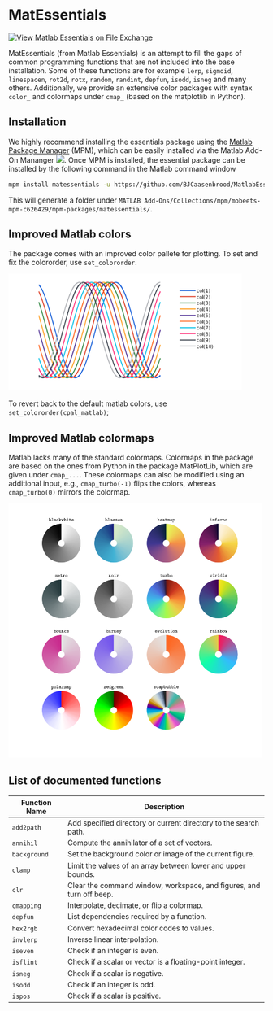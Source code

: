 # MatEssentials

[![View Matlab Essentials on File Exchange](https://www.mathworks.com/matlabcentral/images/matlab-file-exchange.svg)](https://nl.mathworks.com/matlabcentral/fileexchange/126989-matlab-essentials)

MatEssentials (from Matlab Essentials) is an attempt to fill the gaps of common programming functions that are not included into the base installation. Some of these functions are for example `lerp`, `sigmoid`, `linespacen`, `rot2d`, `rotx`,  `random`, `randint`, `depfun`, `isodd`, `isneg` and many others. Additionally, we provide an extensive color packages with syntax `color_` and colormaps under `cmap_` (based on the matplotlib in Python).

## Installation
We highly recommend installing the essentials package using the [Matlab Package Manager](https://nl.mathworks.com/matlabcentral/fileexchange/54548-mpm?s_tid=srchtitle) (MPM), which can be easily installed via the Matlab Add-On Mananger ![](https://nl.mathworks.com/help/matlab/matlab_env/add-ons_24x24.png). Once MPM is installed, the essential package can be installed by the following command in the Matlab command window

```bash
mpm install matessentials -u https://github.com/BJCaasenbrood/MatlabEssentials.git --all-paths
```

This will generate a folder under `MATLAB Add-Ons/Collections/mpm/mobeets-mpm-c626429/mpm-packages/matessentials/`.

## Improved Matlab colors
The package comes with an improved color pallete for plotting. To set and fix the colororder, use `set_colororder`. 

<img src="./assets/colors.png" alt="Improved color pallete" height="230">

To revert back to the default matlab colors, use `set_colororder(cpal_matlab)`;

## Improved Matlab colormaps
Matlab lacks many of the standard colormaps. Colormaps in the package are based on the ones from Python in the package MatPlotLib, which are given under `cmap_...`. These colormaps can also be modified using an additional input, e.g., `cmap_turbo(-1)` flips the colors, whereas `cmap_turbo(0)` mirrors the colormap.

<img src="./assets/colormaps.png" alt="Improved color maps" height="500">

## List of documented functions
Function Name | Description
--- | ---
`add2path` |  Add specified directory or current directory to the search path.
`annihil` |  Compute the annihilator of a set of vectors.
`background` |  Set the background color or image of the current figure.
`clamp` |  Limit the values of an array between lower and upper bounds.
`clr` |  Clear the command window, workspace, and figures, and turn off beep.
`cmapping` |  Interpolate, decimate, or flip a colormap.
`depfun` |  List dependencies required by a function.
`hex2rgb` | Convert hexadecimal color codes to  values.
`invlerp` |  Inverse linear interpolation.
`iseven` |  Check if an integer is even.
`isflint` |  Check if a scalar or vector is a floating-point integer.
`isneg` |  Check if a scalar is negative.
`isodd` |  Check if an integer is odd.
`ispos` |  Check if a scalar is positive.


